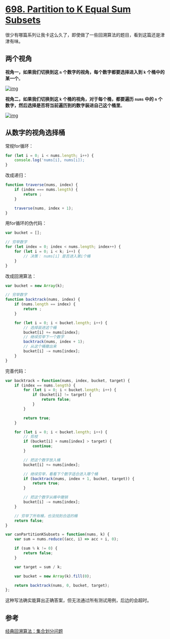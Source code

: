 # [698. Partition to K Equal Sum Subsets](https://leetcode.com/problems/partition-to-k-equal-sum-subsets/)

很少有哪篇系列让我卡这么久了，即使做了一些回溯算法的题目，看到这篇还是津津有味。

## 两个视角
**视角一，如果我们切换到这 `n` 个数字的视角，每个数字都要选择进入到 `k` 个桶中的某一个**。

[![img](https://labuladong.github.io/algo/images/%e9%9b%86%e5%90%88%e5%88%92%e5%88%86/5.jpeg)](https://labuladong.github.io/algo/images/集合划分/5.jpeg)

**视角二，如果我们切换到这 `k` 个桶的视角，对于每个桶，都要遍历 `nums` 中的 `n` 个数字，然后选择是否将当前遍历到的数字装进自己这个桶里**。

[![img](https://labuladong.github.io/algo/images/%e9%9b%86%e5%90%88%e5%88%92%e5%88%86/6.jpeg)](https://labuladong.github.io/algo/images/集合划分/6.jpeg)

## 从数字的视角选择桶

常规for循环：
```js
for (let i = 0; i < nums.length; i++) {
    console.log('nums[i], nums[i]);
}
```

改成递归：
```js
function traverse(nums, index) {
    if (index === nums.length) {
        return ;
    }

    traverse(nums, index + 1);
}
```

用for循环的伪代码：
```js
var bucket = [];

// 穷举数字
for (let index = 0; index < nums.length; index++) {
    for (let i = 0; i < k; i++) {
        // 决策： nums[i] 是否进入第i个桶
    }
}
```

改成回溯算法：

```js
var bucket = new Array(k);

// 穷举数字
function backtrack(nums, index) { 
    if (nums.length == index) {
        return ;
    }

    for (let i = 0; i < bucket.length; i++) {
        // 选择装进这个桶
        bucket[i] += nums[index];
        // 继续穷举下一个数字
        backtrack(nums, index + 1);
        // 从这个桶撤出来
        bucket[i] -= nums[index];
    }
}
```


完善代码：

```js
var backtrack = function(nums, index, bucket, target) {
    if (index == nums.length) {
        for (let i = 0; i < bucket.length; i++) {
            if (bucket[i] != target) {
                return false;
            }
        }

        return true;
    }

    for (let i = 0; i < bucket.length; i++) {
        // 剪枝
        if (bucket[i] + nums[index] > target) {
            continue;
        }

        // 把这个数字放入桶
        bucket[i] += nums[index];

        // 继续穷举，看看下个数字适合进入哪个桶
        if (backtrack(nums, index + 1, bucket, target)) {
            return true;
        }

        // 把这个数字从桶中撤销
        bucket[i] -= nums[index];
    }

    // 穷举了所有桶，也没找到合适的桶
    return false;
}

var canPartitionKSubsets = function(nums, k) {
    var sum = nums.reduce((acc, i) => acc + i, 0);

    if (sum % k != 0) {
        return false;
    }

    var target = sum / k;

    var bucket = new Array(k).fill(0);

    return backtrack(nums, 0, bucket, target);
};
```

这种写法确实能算出正确答案，但无法通过所有测试用例，后边的会超时。


## 参考

[经典回溯算法：集合划分问题](https://labuladong.github.io/algo/di-san-zha-24031/bao-li-sou-96f79/jing-dian--93320/)